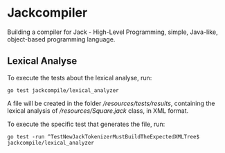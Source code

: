 # Jackcompiler

Building a compiler for Jack - High-Level Programming, simple, Java-like, object-based programming
language.

## Lexical Analyse

To execute the tests about the lexical analyse, run:

```
go test jackcompile/lexical_analyzer
```

A file will be created in the folder */resources/tests/results*, containing the lexical analysis of */resources/Square.jack* class, in XML format.

To execute the specific test that generates the file, run:

```
go test -run ^TestNewJackTokenizerMustBuildTheExpectedXMLTree$ jackcompile/lexical_analyzer
```
